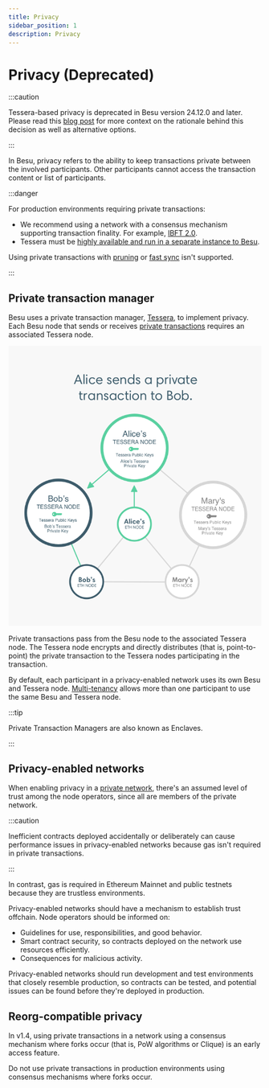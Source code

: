 ```yaml
---
title: Privacy
sidebar_position: 1
description: Privacy
---
```


# Privacy (Deprecated)

:::caution

Tessera-based privacy is deprecated in Besu version 24.12.0 and later. Please read this [blog post](https://www.lfdecentralizedtrust.org/blog/sunsetting-tessera-and-simplifying-hyperledger-besu) for more context on the rationale behind this decision as well as alternative options.

:::

In Besu, privacy refers to the ability to keep transactions private between the involved participants. Other participants cannot access the transaction content or list of participants.

:::danger

For production environments requiring private transactions:

- We recommend using a network with a consensus mechanism supporting transaction finality. For example, [IBFT 2.0](../../how-to/configure/consensus/ibft.md).
- Tessera must be [highly available and run in a separate instance to Besu].

Using private transactions with [pruning] or [fast sync](../../../public-networks/reference/cli/options.md#sync-mode) isn't supported.

:::

## Private transaction manager

Besu uses a private transaction manager, [Tessera](https://docs.tessera.consensys.net/), to implement privacy. Each Besu node that sends or receives [private transactions](private-transactions/index.md) requires an associated Tessera node.

<p align="center">

![Tessera Nodes](../../../assets/images/TesseraNodes.png)

</p>

Private transactions pass from the Besu node to the associated Tessera node. The Tessera node encrypts and directly distributes (that is, point-to-point) the private transaction to the Tessera nodes participating in the transaction.

By default, each participant in a privacy-enabled network uses its own Besu and Tessera node. [Multi-tenancy](multi-tenancy.md) allows more than one participant to use the same Besu and Tessera node.

:::tip

Private Transaction Managers are also known as Enclaves.

:::

## Privacy-enabled networks

When enabling privacy in a [private network](../../get-started/system-requirements.md), there's an assumed level of trust among the node operators, since all are members of the private network.

:::caution

Inefficient contracts deployed accidentally or deliberately can cause performance issues in privacy-enabled networks because gas isn't required in private transactions.

:::

In contrast, gas is required in Ethereum Mainnet and public testnets because they are trustless environments.

Privacy-enabled networks should have a mechanism to establish trust offchain. Node operators should be informed on:

- Guidelines for use, responsibilities, and good behavior.
- Smart contract security, so contracts deployed on the network use resources efficiently.
- Consequences for malicious activity.

Privacy-enabled networks should run development and test environments that closely resemble production, so contracts can be tested, and potential issues can be found before they're deployed in production.

## Reorg-compatible privacy

In v1.4, using private transactions in a network using a consensus mechanism where forks occur (that is, PoW algorithms or Clique) is an early access feature.

Do not use private transactions in production environments using consensus mechanisms where forks occur.

<!-- Links -->

[highly available and run in a separate instance to Besu]: ../../how-to/use-privacy/tessera.md
[pruning]: ../../../public-networks/concepts/data-storage-formats.md#pruning

